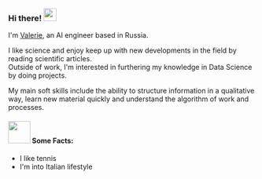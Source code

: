 ### Hi there! <img src="https://github.com/jourdefeu/jourdefeu/assets/157377780/a4b0844e-5933-4d95-aa7c-553f3f6b01ec" width="26" height="26"> 

I'm [Valerie](https://jourdefeu.tech/), an AI engineer based in Russia.

I like science and enjoy keep up with new developments in the field by reading scientific articles. <br/>
Outside of work, I'm interested in furthering my knowledge in Data Science by doing projects.

My main soft skills include the ability to structure information in a qualitative way, learn new material quickly and understand the algorithm of work and processes.

#### <img src="https://github.com/user-attachments/assets/ff7b90a1-b215-476e-aa1b-de06a74348e3" width="45" height="45"> Some Facts:

- I like tennis
- I'm into Italian lifestyle 

<!--
**jourdefeu/jourdefeu** is a ✨ _special_ ✨ repository because its `README.md` (this file) appears on your GitHub profile.

- Chocolate manufacture was my sole non-IT job

Here are some ideas to get you started:

- 🔭 I’m currently working on ... ..
- 🌱 I’m currently learning ...
- 👯 I’m looking to collaborate on ...
- 🤔 I’m looking for help with ...
- 💬 Ask me about ...
- 📫 How to reach me: ...
- 😄 Pronouns: ...
- ⚡ Fun fact: ...
-->


<!--
ctrl + E --для цитирования кода
-->
